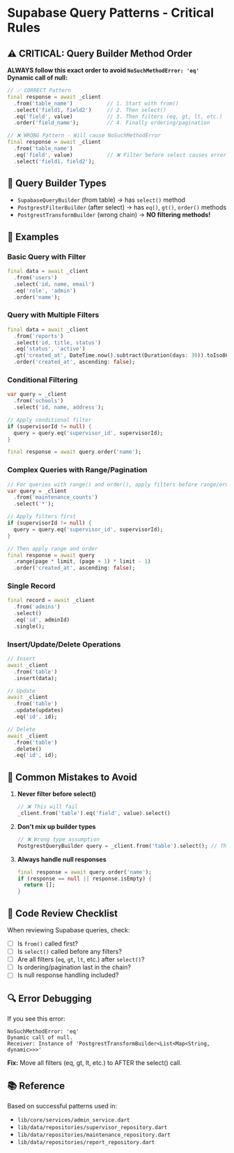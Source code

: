 # Supabase Query Patterns - Critical Rules

## ⚠️ CRITICAL: Query Builder Method Order

**ALWAYS follow this exact order to avoid `NoSuchMethodError: 'eq'` Dynamic call of null:**

```dart
// ✅ CORRECT Pattern
final response = await _client
  .from('table_name')           // 1. Start with from()
  .select('field1, field2')     // 2. Then select()
  .eq('field', value)           // 3. Then filters (eq, gt, lt, etc.)
  .order('field_name');         // 4. Finally ordering/pagination

// ❌ WRONG Pattern - Will cause NoSuchMethodError
final response = await _client
  .from('table_name')
  .eq('field', value)           // ❌ Filter before select causes error
  .select('field1, field2');
```

## 🔧 Query Builder Types

- `SupabaseQueryBuilder` (from table) → has `select()` method
- `PostgrestFilterBuilder` (after select) → has `eq()`, `gt()`, `order()` methods
- `PostgrestTransformBuilder` (wrong chain) → **NO filtering methods!**

## 📖 Examples

### Basic Query with Filter
```dart
final data = await _client
  .from('users')
  .select('id, name, email')
  .eq('role', 'admin')
  .order('name');
```

### Query with Multiple Filters
```dart
final data = await _client
  .from('reports')
  .select('id, title, status')
  .eq('status', 'active')
  .gt('created_at', DateTime.now().subtract(Duration(days: 30)).toIso8601String())
  .order('created_at', ascending: false);
```

### Conditional Filtering
```dart
var query = _client
  .from('schools')
  .select('id, name, address');

// Apply conditional filter
if (supervisorId != null) {
  query = query.eq('supervisor_id', supervisorId);
}

final response = await query.order('name');
```

### Complex Queries with Range/Pagination
```dart
// For queries with range() and order(), apply filters before range/order
var query = _client
  .from('maintenance_counts')
  .select('*');

// Apply filters first
if (supervisorId != null) {
  query = query.eq('supervisor_id', supervisorId);
}

// Then apply range and order
final response = await query
  .range(page * limit, (page + 1) * limit - 1)
  .order('created_at', ascending: false);
```

### Single Record
```dart
final record = await _client
  .from('admins')
  .select()
  .eq('id', adminId)
  .single();
```

### Insert/Update/Delete Operations
```dart
// Insert
await _client
  .from('table')
  .insert(data);

// Update
await _client
  .from('table')
  .update(updates)
  .eq('id', id);

// Delete
await _client
  .from('table')
  .delete()
  .eq('id', id);
```

## 🚨 Common Mistakes to Avoid

1. **Never filter before select()**
   ```dart
   // ❌ This will fail
   _client.from('table').eq('field', value).select()
   ```

2. **Don't mix up builder types**
   ```dart
   // ❌ Wrong type assumption
   PostgrestQueryBuilder query = _client.from('table').select(); // This is FilterBuilder!
   ```

3. **Always handle null responses**
   ```dart
   final response = await query.order('name');
   if (response == null || response.isEmpty) {
     return [];
   }
   ```

## 📝 Code Review Checklist

When reviewing Supabase queries, check:

- [ ] Is `from()` called first?
- [ ] Is `select()` called before any filters?
- [ ] Are all filters (`eq`, `gt`, `lt`, etc.) after `select()`?
- [ ] Is ordering/pagination last in the chain?
- [ ] Is null response handling included?

## 🔍 Error Debugging

If you see this error:
```
NoSuchMethodError: 'eq'
Dynamic call of null.
Receiver: Instance of 'PostgrestTransformBuilder<List<Map<String, dynamic>>>'
```

**Fix:** Move all filters (eq, gt, lt, etc.) to AFTER the select() call.

## 📚 Reference

Based on successful patterns used in:
- `lib/core/services/admin_service.dart`
- `lib/data/repositories/supervisor_repository.dart`
- `lib/data/repositories/maintenance_repository.dart`
- `lib/data/repositories/report_repository.dart` 